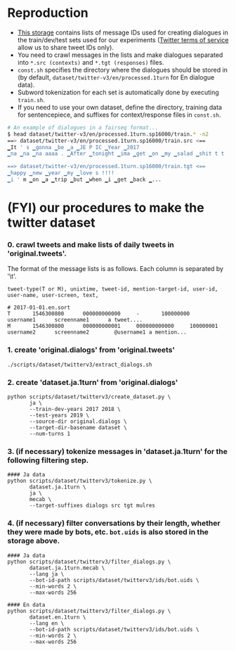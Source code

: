 # Reproduction
- [This storage](https://drive.google.com/drive/folders/1cosefd7ZjEqWFh-vOqyYuc13hryaBdDv?usp=sharing) contains lists of message IDs used for creating dialogues in the train/dev/test sets used for our experiments ([Twitter terms of service](https://developer.twitter.com/en/developer-terms/more-on-restricted-use-cases) allow us to share tweet IDs only).
- You need to crawl messages in the lists and make dialogues separated into `*.src (contexts)` and `*.tgt (responses)` files.
- `const.sh` specifies the directory where the dialogues should be stored in (by default, `dataset/twitter-v3/en/processed.1turn` for En dialogue data).
- Subword tokenization for each set is automatically done by executing `train.sh`.
- If you need to use your own dataset, define the directory, training data for sentencepiece, and suffixes for context/response files in `const.sh`.

```bash
# An example of dialogues in a fairseq format...
$ head dataset/twitter-v3/en/processed.1turn.sp16000/train.* -n2
==> dataset/twitter-v3/en/processed.1turn.sp16000/train.src <==
▁It ' s ▁gonna ▁be ▁a ▁JE P IC ▁Year ▁2017
▁na ▁na ▁na aaaa . ▁After ▁tonight ▁ima ▁get ▁on ▁my ▁salad ▁shit t t .

==> dataset/twitter-v3/en/processed.1turn.sp16000/train.tgt <==
▁happy ▁new ▁year ▁my ▁love s !!!!
▁i ' m ▁on ▁a ▁trip ▁but ▁when ▁i ▁get ▁back ▁...
```




# (FYI) our procedures to make the twitter dataset
### 0. crawl tweets and make lists of daily tweets in 'original.tweets'. 
The format of the message lists is as follows. Each column is separated by '\t'.
```
tweet-type(T or M), unixtime, tweet-id, mention-target-id, user-id, user-name, user-screen, text,
```

```
# 2017-01-01.en.sort
T       1546300800      000000000000     -       100000000      username1      screenname1      a tweet....
M       1546300800      000000000001     000000000000     100000001       username2      screenname2        @username1 a mention...
```

### 1. create 'original.dialogs' from 'original.tweets'
```
./scripts/dataset/twitterv3/extract_dialogs.sh
```

### 2. create 'dataset.ja.1turn' from 'original.dialogs'
```
python scripts/dataset/twitterv3/create_dataset.py \
       ja \
       --train-dev-years 2017 2018 \
       --test-years 2019 \
       --source-dir original.dialogs \
       --target-dir-basename dataset \
       --num-turns 1
```


### 3. (if necessary) tokenize messages in 'dataset.ja.1turn' for the following filtering step.
```
#### Ja data
python scripts/dataset/twitterv3/tokenize.py \
       dataset.ja.1turn \
       ja \
       mecab \
       --target-suffixes dialogs src tgt mulres
```


### 4. (if necessary) filter conversations by their length, whether they were made by bots, etc. `bot.uids` is also stored in the storage above.
```
#### Ja data
python scripts/dataset/twitterv3/filter_dialogs.py \
       dataset.ja.1turn.mecab \
       --lang ja \
       --bot-id-path scripts/dataset/twitterv3/ids/bot.uids \
       --min-words 2 \
       --max-words 256 

#### En data
python scripts/dataset/twitterv3/filter_dialogs.py \
       dataset.en.1turn \
       --lang en \
       --bot-id-path scripts/dataset/twitterv3/ids/bot.uids \
       --min-words 2 \
       --max-words 256 
```